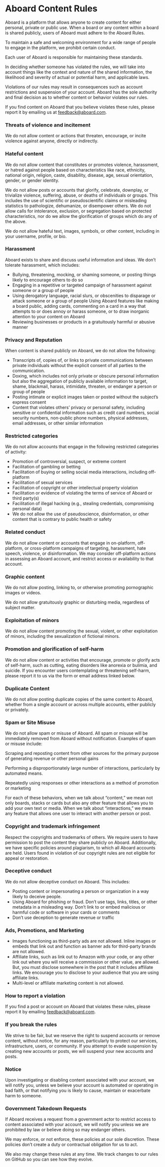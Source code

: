 # Aboard Content Rules

Aboard is a platform that allows anyone to create content for either personal, private or public use. When a board or any content within a board is shared publicly, users of Aboard must adhere to the Aboard Rules.

To maintain a safe and welcoming environment for a wide range of people to engage in the platform, we prohibit certain conduct.

Each user of Aboard is responsible for maintaining these standards.

In deciding whether someone has violated the rules, we will take into account things like the context and nature of the shared information, the likelihood and severity of actual or potential harm, and applicable laws.

Violations of our rules may result in consequences such as account restrictions and suspension of your account. Aboard has the sole authority and final decision as to whether content or behavior violates our rules.

If you find content on Aboard that you believe violates these rules, please report it by emailing us at feedback@aboard.com.

### Threats of violence and incitement

We do not allow content or actions that threaten, encourage, or incite violence against anyone, directly or indirectly.

### Hateful content

We do not allow content that constitutes or promotes violence, harassment, or hatred against people based on characteristics like race, ethnicity, national origin, religion, caste, disability, disease, age, sexual orientation, gender, or gender identity.

We do not allow posts or accounts that glorify, celebrate, downplay, or trivialize violence, suffering, abuse, or deaths of individuals or groups. This includes the use of scientific or pseudoscientific claims or misleading statistics to pathologize, dehumanize, or disempower others. We do not allow calls for intolerance, exclusion, or segregation based on protected characteristics, nor do we allow the glorification of groups which do any of the above.

We do not allow hateful text, images, symbols, or other content, including in your username, profile, or bio.

### Harassment

Aboard exists to share and discuss useful information and ideas. We don’t tolerate harassment, which includes:

- Bullying, threatening, mocking, or shaming someone, or posting things likely to encourage others to do so
- Engaging in a repetitive or targeted campaign of harassment against someone or a group of people
- Using derogatory language, racial slurs, or obscenities to disparage or attack someone or a group of people
Using Aboard features like making a board public, adding cards, commenting on a card in a way that attempts to or does annoy or harass someone, or to draw inorganic attention to your content on Aboard
- Reviewing businesses or products in a gratuitously harmful or abusive manner

### Privacy and Reputation

When content is shared publicly on Aboard, we do not allow the following:

- Transcripts of, copies of, or links to private communications between private individuals without the explicit consent of all parties to the communication. 
- Doxing, which includes not only private or obscure personal information but also the aggregation of publicly available information to target, shame, blackmail, harass, intimidate, threaten, or endanger a person or group of people
- Posting intimate or explicit images taken or posted without the subject’s express consent
- Content that violates others’ privacy or personal safety, including sensitive or confidential information such as credit card numbers, social security numbers, non-public phone numbers, physical addresses, email addresses, or other similar information

### Restricted categories

We do not allow accounts that engage in the following restricted categories of activity:

- Promotion of controversial, suspect, or extreme content
- Facilitation of gambling or betting
- Facilitation of buying or selling social media interactions, including off-platform
- Facilitation of sexual services
- Facilitation of copyright or other intellectual property violation
- Facilitation or evidence of violating the terms of service of Aboard or third party(s)
- Facilitation of illegal hacking (e.g., stealing credentials, compromising personal data)
- We do not allow the use of pseudoscience, disinformation, or other content that is contrary to public health or safety

### Related conduct

We do not allow content or accounts that engage in on-platform, off-platform, or cross-platform campaigns of targeting, harassment, hate speech, violence, or disinformation. We may consider off-platform actions in assessing an Aboard account, and restrict access or availability to that account.

### Graphic content

We do not allow posting, linking to, or otherwise promoting pornographic images or videos. 

We do not allow gratuitously graphic or disturbing media, regardless of subject matter.

### Exploitation of minors

We do not allow content promoting the sexual, violent, or other exploitation of minors, including the sexualization of fictional minors.

### Promotion and glorification of self-harm

We do not allow content or activities that encourage, promote or glorify acts of self-harm, such as cutting, eating disorders like anorexia or bulimia, and suicide. If you encounter users contemplating or threatening self-harm, please report it to us via the form or email address linked below.

### Duplicate Content

We do not allow posting duplicate copies of the same content to Aboard, whether from a single account or across multiple accounts, either publicly or privately. 

### Spam or Site Misuse

We do not allow spam or misuse of Aboard. All spam or misuse will be immediately removed from Aboard without notification. Examples of spam or misuse include:

Scraping and reposting content from other sources for the primary purpose of generating revenue or other personal gains

Performing a disproportionately large number of interactions, particularly by automated means. 

Repeatedly using responses or other interactions as a method of promotion or marketing

For each of these behaviors, when we talk about “content,” we mean not only boards, stacks or cards but also any other feature that allows you to add your own text or media. When we talk about “interactions,” we mean any feature that allows one user to interact with another person or post.

### Copyright and trademark infringement

Respect the copyrights and trademarks of others. We require users to have permission to post the content they share publicly on Aboard. Additionally, we have specific policies around plagiarism, to which all Aboard accounts are held. Users found in violation of our copyright rules are not eligible for appeal or restoration.

### Deceptive conduct

We do not allow deceptive conduct on Aboard. This includes:

- Posting content or impersonating a person or organization in a way likely to deceive people. 
- Using Aboard for phishing or fraud. Don’t use tags, links, titles, or other metadata in a misleading way. Don’t link to or embed malicious or harmful code or software in your cards or comments
- Don’t use deception to generate revenue or traffic

### Ads, Promotions, and Marketing

- Images functioning as third-party ads are not allowed. Inline images or embeds that link out and function as banner ads for third-party brands are not allowed.
- Affiliate links, such as link out to Amazon with your code, or any other link out where you will receive a commission or other value, are allowed. But, you must disclose somewhere in the post that it includes affiliate links. We encourage you to disclose to your audience that you are using affiliate links.
- Multi-level or affiliate marketing content is not allowed.

### How to report a violation

If you find a post or account on Aboard that violates these rules, please report it by emailing [feedback@aboard.com](mailto:feedback@aboard.com).

### If you break the rules

We strive to be fair, but we reserve the right to suspend accounts or remove content, without notice, for any reason, particularly to protect our services, infrastructure, users, or community. If you attempt to evade suspension by creating new accounts or posts, we will suspend your new accounts and posts.

### Notice

Upon investigating or disabling content associated with your account, we will notify you, unless we believe your account is automated or operating in bad faith, or that notifying you is likely to cause, maintain or exacerbate harm to someone.

### Government Takedown Requests

If Aboard receives a request from a government actor to restrict access to content associated with your account, we will notify you unless we are prohibited by law or believe doing so may endanger others. 

We may enforce, or not enforce, these policies at our sole discretion. These policies don’t create a duty or contractual obligation for us to act.

We also may change these rules at any time. We track changes to our rules on GitHub so you can see how they evolve.

